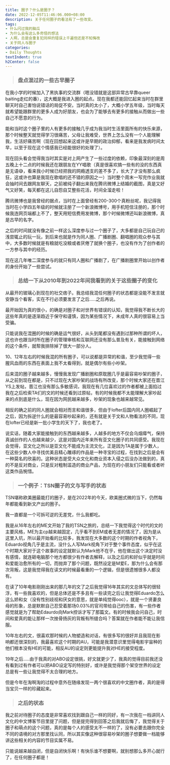 ```yaml
---
title: 圈子？什么是圈子？
date: 2022-12-05T11:46:06.000+08:00
description: 关于任何圈子的看法有了一些改变。
tags:
- 什么闪过我的脑瓜
- 为什么会有这么多奇怪的想法
- 人啊，总是会重复犯同样的错误上千遍但还是不知悔改
- 关于同人与圈子
categories:
- Daily Thoughts
textIndent: true
h2Center: false
---
```

> ### 盘点混过的一些古早圈子

在我小学的时候加入了黑执事的交流群（嗯没错就是这部异常古早靠queer baiting走红的番），这大概是我进入圈的起点。现在我都还能回忆起来当时在群里聊天时自己害怕说错话的局促不安。当时真的太小了，大概小学五年级，当时每天就希望能跟群里的更多人成为好朋友，也会为了能够去有更多的接触从而做出一些自己不愿意的行为。

能和当时这个圈子里的人有更多的接触几乎成为我当时生活里面所有的快乐来源，那个时候整天就觉得学习很痛苦，父母让我难受，世界上怎么没有一个人能理解我，生活好痛苦啊（现在回想起来这或许是早期的政治抑郁，看来是我发病时间太早，以至于现在这个情感我已经能很好的处理了）。

现在回头看会觉得我当时其实是对上网产生了一些过度的依赖，印象最深刻的是周五晚上十二点的时候我还在跟朋友在YY唱歌（真是很喜欢搞一些有的没的东西真是无语😅，看来我小时候已经把我的网瘾透支的差不多了，长大了才没有那么疯狂，这或许也算是我现在歌唱的还不错的原因之一）当时整个周末一写完作业我就会抽时间去跟网友聊天，之前被纯子翻出来我在腾讯微博上结婚的截图，真是又好气又好笑，每天都在这儿自怨自艾整些花活，时间全溜走啦！

腾讯微博也是我曾经的据点，当时在上面曾经有200-300个真粉丝呢，我记得我当时在小学四五年级的时候就注册了一个新浪微博号，用手机短信注册的，那个时候我连网页端都上不了，整天用短信费用发微博，那个时候微博还叫新浪微博，真是古早的名字。

之后的时间就没有像之前一样这么深度参与过一个圈子了，大多都是自己玩自己的浅尝辄止的玩一玩，到后来也就是作为同人圈、广播剧圈、翻唱圈的观众参与其中，大多数时候就是有粮就吃没粮或者厌倦了就换个圈子，也没有作为了创作者的一方参与其中的经历。

现在这几年唯二深度参与的就只有同人圈和广播剧了，在广播剧圈里开始以创作者的身份开始了一些尝试。

> ### 总结一下从2010年到2022年间我看到的关于这些圈子的变化

从最开的玻璃心到现在的社交痞子。我总结我混任何圈子的状态都是没能不发言就安静当个看客，实在不行必须要发言了之后.....之后再说。

最开始因为真的很小，的确是对圈子和对世界有错误的认知，我觉得我不断长大的这些年真的是逐渐趋近于保守和谨慎，因为某些情况下，未成年人真的很容易上当受骗。

只能说我在混圈的时候的确是运气很好，从头到尾都没有遇到过那种所谓的坏人，这也许也跟当时所在圈子的管理审核和互联网还没有那么普及有关，能接触到网络的这个条件，就帮我排除掉了很大一部分人。

10、12年左右的时候我混的所有圈子，可以说都是异常的和谐，至少我觉得一些腥风血雨的东西在表面上我不太看得到，就是偶尔有些小吵架。

后来混的圈子越来越多，慢慢我发现广播剧圈和原耽圈几乎是最容易吵架的圈子，从之前到现在都是，只不过现在大家吵架的战场有所改变，那个时候大家还在晋江YS上发帖，晋江也没有那么多敏感词，我现在有几位喜欢过的作者都被上面掐过我在之后检索TA们的文的时候还看到过原帖，有的时候我都不太能理解大家吵起来的点到底是什么，现在因为网民越来越多，吵架的现象也越来越常见。

相反的确之前的同人圈就会相对而言和谐很多，但由于lofter后国内同人圈崛起了之后，因为拆逆什么的是最容易吵起来的，还有就是关于文和人物看法的不同，现在lofter已经是新一批小学生的天下了，我也老了。

说实话，随着大家能接触到的东西越来越多，人越多的地方不仅会乌烟瘴气，保持真诚创作的人也越来越少，这是对国内近年来所有亚文化圈子的共同感受。我现在会觉得，亚文化之所以是亚文化不能成为主流文化，正是因为TA是属于少数人，在这些少数人中寻找优美且精心雕琢的作品是一种寻宝的过程，在找到之后是会有一种莫名的欣喜的。这种状态是受大众文化和商业资本入侵之后没办法做到的，真的不是反对商业，只是反对粗制滥造的商业产品，为现在的小朋友们只能看或者听这类作品惋惜。

> ### 一个例子：TSN圈子的文与写手的状态

TSN堪称欧美圈最能打的圈子，是在2022年的今天，欧美圈式微的当下，仍然每年都能看到新文产出的圈子。

我一直都是一个可拆可逆的无差党，什么我都吃。

我是从16年左右的ME文开始了我的TSN之旅的，总结一下我觉得这个时代的文的主要风格，ME为主cp越来越固定，几乎看不到EM或者无差的情况了，因为是从这里入坑，所以最开始看的比较多，我发现在大多数的这个时期的作者视角下，Eduardo视角几乎是主流，没什么人写Mark视角下对于整个事件态度，似乎在这个时期大家对于这个故事的设定就默认为Mark他不在乎，他在做出这个决定时没有感情，就连砸电脑那个地方都很少有作者去解释，以及之后的和好似乎就是时间和爱能治愈所有的一切，而抛弃了那个问题，既然设定是M爱E，那为什么会有那次背叛，这是我觉得我在读文的时候最看重的一个逻辑，但是很遗憾很多人都没有。

在读了10年电影刚刚出来的那几年的文了之后我觉得16年其实的文总体写的很轻浮，有一些我喜欢的，但是总体还是不多且有一些读完之后让我觉得Eduardo怎么这么娇和女（没有性别歧视和厌女的意思，就是单纯觉得ooc），就是一个贤妻良母的形象，总是默默自己忍受着那场0.03%的官司带给自己的伤害，有一些作者感觉就是为了帮助Edaurdo向Mark控诉才写了那篇文。有的时候我会问自己，时间和爱真的能让那样一次挫骨扬灰的背叛有所缝合吗？答案就在作者能不能让我信服。

10年左右的文，很喜欢那时候的人物塑造和对话，有很多写的很好并且我现在影响都还很深刻的，我最喜欢这个时期的AU，可能是我潜意识里觉得电影宇宙种的他们根本没有HE的可能，相反AU的设定则更能提升我对HE的接受程度。

19年之后.....由于我真的对ABO设定很挑，好文就更少了，我真的觉得目前我还没有看到过有作者可以把ABO设定写的特别好，或许是我觉得那个架空世界的设定总是有一些让我觉得不太合理的地方。

但是今年在淘啊淘的过程中意外在随缘发现一两个很喜欢的中文圈作者，真的是得当宝贝一样的珍藏起来。

> ### 之后的状态

我之前对待圈子的态度是非常喜欢找到跟自己一样的同好，有一次我在一档讲同人文化的中文博客节目里提了问题，但是提完得到回答之后我就后悔了，我觉得关于圈子和萌点的这个问题，真的是每个人的感受太不一样的了，没有必要去跟你完全不同的语境的对方那里找认同，所以其实像这种很容易吵架的圈子想要做一档能够讲这些相关的内容的节目实属不易。

只能说越来越自闭，但是自闭快乐啊！有快乐谁不想要啊，就别想那么多开心就行了，在任何圈子都是！